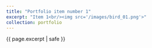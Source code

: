 ```yaml
---
title: "Portfolio item number 1"
excerpt: "Item 1<br/><img src='/images/bird_01.png'>"
collection: portfolio
---
```


{{ page.excerpt | safe }}